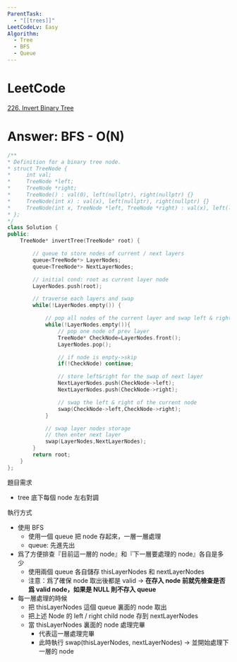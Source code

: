 ```yaml
---
ParentTask:
  - "[[trees]]"
LeetCodeLv: Easy
Algorithm:
  - Tree
  - BFS
  - Queue
---
```


# LeetCode
[226. Invert Binary Tree](https://leetcode.com/problems/invert-binary-tree/)

# Answer: BFS - O(N)
```Cpp
/**
* Definition for a binary tree node.
* struct TreeNode {
*     int val;
*     TreeNode *left;
*     TreeNode *right;
*     TreeNode() : val(0), left(nullptr), right(nullptr) {}
*     TreeNode(int x) : val(x), left(nullptr), right(nullptr) {}
*     TreeNode(int x, TreeNode *left, TreeNode *right) : val(x), left(left), right(right) {}
* };
*/
class Solution {
public:
	TreeNode* invertTree(TreeNode* root) {

		// queue to store nodes of current / next layers
		queue<TreeNode*> LayerNodes;
		queue<TreeNode*> NextLayerNodes;

		// initial cond: root as current layer node
		LayerNodes.push(root);

		// traverse each layers and swap
		while(!LayerNodes.empty()) {

			// pop all nodes of the current layer and swap left & right
			while(!LayerNodes.empty()){
				// pop one node of prev layer
				TreeNode* CheckNode=LayerNodes.front();
				LayerNodes.pop();

				// if node is enpty->skip
				if(!CheckNode) continue;

				// store left&right for the swap of next layer
				NextLayerNodes.push(CheckNode->left);
				NextLayerNodes.push(CheckNode->right);

				// swap the left & right of the current node
				swap(CheckNode->left,CheckNode->right);
			}

			// swap layer nodes storage
			// then enter next layer
			swap(LayerNodes,NextLayerNodes);
		}
		return root;
	}
};
``` 
題目需求
- tree 底下每個 node 左右對調

執行方式
- 使用 BFS
	- 使用一個 queue 把 node 存起來，一層一層處理
	- queue: 先進先出
- 爲了方便排查『目前這一層的 node』和『下一層要處理的 node』各自是多少
	- 使用兩個 queue 各自儲存 thisLayerNodes 和 nextLayerNodes
	- 注意：爲了確保 node 取出後都是 valid -> **在存入 node 前就先檢查是否爲 valid node，如果是 NULL 則不存入 queue**
- 每一層處理的時候
	- 把 thisLayerNodes 這個 queue 裏面的 node 取出
	- 把上述 Node 的 left / right child node 存到 nextLayerNodes
	- 當 thisLayerNodes 裏面的 node 處理完畢
		- 代表這一層處理完畢
		- 此時執行 swap(thisLayerNodes, nextLayerNodes) -> 並開始處理下一層的 node
